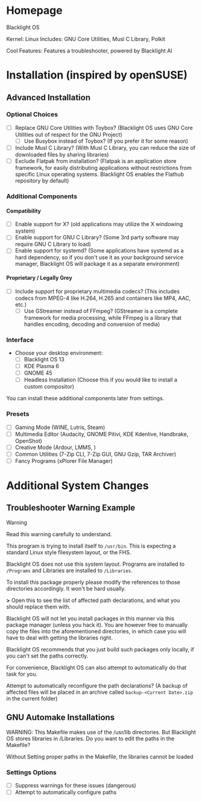 # Homepage
Blacklight OS

Kernel: Linux
Includes: GNU Core Utilities, Musl C Library, Polkit

Cool Features: Features a troubleshooter, powered by Blacklight AI
# Installation (inspired by openSUSE)
## Advanced Installation
### Optional Choices
- [ ] Replace GNU Core Utilities with Toybox? (Blacklight OS uses GNU Core Utilities out of respect for the GNU Project)
	- [ ] Use Busybox instead of Toybox? (If you prefer it for some reason)
- [ ] Include Musl C Library? (With Musl C Library, you can reduce the size of downloaded files by sharing libraries)
- [ ] Exclude Flatpak from installation? (Flatpak is an application store framework, for easily distributing applications without restrictions from specific Linux operating systems. Blacklight OS enables the Flathub repository by default)
### Additional Components
#### Compatibility
- [ ] Enable support for X? (old applications may utilize the X windowing system)
- [ ] Enable support for GNU C Library? (Some 3rd party software may require GNU C Library to load)
- [ ] Enable support for systemd? (Some applications have systemd as a hard dependency, so if you don't use it as your background service manager, Blacklight OS will package it as a separate environment)
#### Proprietary / Legally Grey
- [ ] Include support for proprietary multimedia codecs? (This includes codecs from MPEG-4 like H.264, H.265 and containers like MP4, AAC, etc.)
	- [ ] Use GStreamer instead of FFmpeg? (GStreamer is a complete framework for media processing, while FFmpeg is a library that handles encoding, decoding and conversion of media)
### Interface
- Choose your desktop environment:
	- [ ] Blacklight OS 13
	- [ ] KDE Plasma 6
	- [ ] GNOME 45
	- [ ] Headless Installation (Choose this if you would like to install a custom compositor)

You can install these additional components later from settings.
### Presets
- [ ] Gaming Mode (WINE, Lutris, Steam)
- [ ] Multimedia Editor (Audacity, GNOME Pitivi, KDE Kdenlive, Handbrake, OpenShot)
- [ ] Creative Mode (Ardour, LMMS, )
- [ ] Common Utilities (7-Zip CLI, 7-Zip GUI, GNU Gzip, TAR Archiver)
- [ ] Fancy Programs (xPlorer File Manager)
# Additional System Changes

## Troubleshooter Warning Example

> [!warning]
> Read this warning carefully to understand.
> 
> This program is trying to install itself to `/usr/bin`. This is expecting a standard Linux style filesystem layout, or the FHS. 
> 
> Blacklight OS does not use this system layout. Programs are installed to `/Programs` and Libraries are installed to `/Libraries`.
> 
> To install this package properly please modify the references to those directories accordingly. It won't be hard usually.
> 
> **\>** Open this to see the list of affected path declarations, and what you should replace them with.
> 
> Blacklight OS will not let you install packages in this manner via this package manager (unless you hack it). You are however free to manually copy the files into the aforementioned directories, in which case you will have to deal with getting the libraries right.
> 
> Blacklight OS recommends that you just build such packages only locally, if you can't set the paths correctly.
> 
> For convenience, Blacklight OS can also attempt to automatically do that task for you.
> 
> Attempt to automatically reconfigure the path declarations? (A backup of affected files will be placed in an archive called `backup-<Current Date>.zip` in the current folder)
## GNU Automake Installations
WARNING: This Makefile makes use of the /usr/lib directories. But Blacklight OS stores libraries in /Libraries. Do you want to edit the paths in the Makefile?

Without Setting proper paths in the Makefile, the libraries cannot be loaded
### Settings Options
- [ ] Suppress warnings for these issues (dangerous)
- [ ] Attempt to automatically configure paths